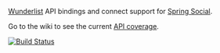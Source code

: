 [Wunderlist](wunderlist.com) API bindings and connect support for [Spring Social](http://projects.spring.io/spring-social/).

Go to the wiki to see the current [API coverage](https://github.com/techdev-solutions/spring-social-wunderlist/wiki/API-Coverage).

[![Build Status](https://secure.travis-ci.org/techdev-solutions/spring-social-wunderlist.png?branch=master)](https://travis-ci.org/techdev-solutions/spring-social-wunderlist)